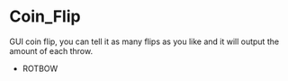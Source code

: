 # Coin_Flip
GUI coin flip, you can tell it as many flips as you like and it will output the amount of each throw.

- ROTBOW
